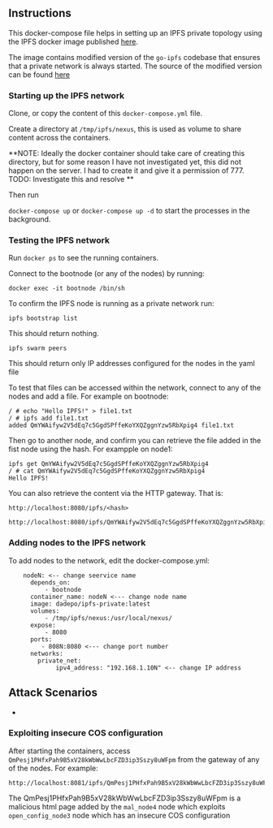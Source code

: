 ## Instructions

This docker-compose file helps in setting up an IPFS private topology using the IPFS docker image published [here](https://hub.docker.com/repository/docker/dadepo/ipfs-private). 

The image contains modified version of the `go-ipfs` codebase that ensures that a private network is always started. 
The source of the modified version can be found [here](https://github.com/dadepo/go-ipfs/tree/private-from-master)


### Starting up the IPFS network

Clone, or copy the content of this `docker-compose.yml` file. 

Create a directory at `/tmp/ipfs/nexus`, this is used as volume to share content across the containers.

**NOTE: Ideally the docker container should take care of creating this directory, but for some reason I have not investigated yet, this did not happen on the server. I had to create it and give it a permission of 777.
TODO: Investigate this and resolve
**


Then run

`docker-compose up` or `docker-compose up -d` to start the processes in the background.


### Testing the IPFS network

Run `docker ps` to see the running containers.

Connect to the bootnode (or any of the nodes) by running:

`docker exec -it bootnode /bin/sh`

To confirm the IPFS node is running as a private network run:

`ipfs bootstrap list` 

This should return nothing.

`ipfs swarm peers`

This should return only IP addresses configured for the nodes in the yaml file 

To test that files can be accessed within the network, connect to any of the nodes and add a file. For example on bootnode:

```
/ # echo "Hello IPFS!" > file1.txt
/ # ipfs add file1.txt
added QmYWAifyw2V5dEq7c5GgdSPffeKoYXQZggnYzw5RbXpig4 file1.txt
```

Then go to another node, and confirm you can retrieve the file added in the fist node using the hash. For exampple on node1:

```
ipfs get QmYWAifyw2V5dEq7c5GgdSPffeKoYXQZggnYzw5RbXpig4
/ # cat QmYWAifyw2V5dEq7c5GgdSPffeKoYXQZggnYzw5RbXpig4
Hello IPFS!
```

You can also retrieve the content via the HTTP gateway. That is:

```
http://localhost:8080/ipfs/<hash>

http://localhost:8080/ipfs/QmYWAifyw2V5dEq7c5GgdSPffeKoYXQZggnYzw5RbXpig4
```

### Adding nodes to the IPFS network

To add nodes to the network, edit the docker-compose.yml:

```
    nodeN: <-- change seervice name
      depends_on:
          - bootnode
      container_name: nodeN <--- change node name
      image: dadepo/ipfs-private:latest
      volumes:
          - /tmp/ipfs/nexus:/usr/local/nexus/
      expose:
          - 8080
      ports:
         - 808N:8080 <--- change port number 
      networks:
        private_net:
             ipv4_address: "192.168.1.10N" <-- change IP address
 ```

## Attack Scenarios
-

### Exploiting insecure COS configuration

After starting the containers, access `QmPesj1PHfxPah9B5xV28kWbWwLbcFZD3ip3Sszy8uWFpm` from the gateway of any of the nodes. For example:

```
http://localhost:8081/ipfs/QmPesj1PHfxPah9B5xV28kWbWwLbcFZD3ip3Sszy8uWFpm
```

The QmPesj1PHfxPah9B5xV28kWbWwLbcFZD3ip3Sszy8uWFpm is a malicious html page added by the `mal_node4` node which exploits `open_config_node3` node which has an insecure COS configuration

